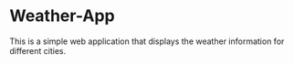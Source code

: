 # Weather-App

This is a simple web application that displays the weather information for different cities.
